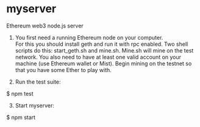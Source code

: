 # myserver
Ethereum web3 node.js server

1. You first need a running Ethereum node on your computer.  
For this you should install geth and run it with rpc enabled.
Two shell scripts do this: start_geth.sh and mine.sh. 
Mine.sh will mine on the test network.
You also need to have at least one valid account on your machine (use Ethereum wallet or Mist).  Begin mining on the testnet so that you have some Ether to play with.

2.  Run the test suite:

$ npm test

3. Start myserver:

$ npm start

 
